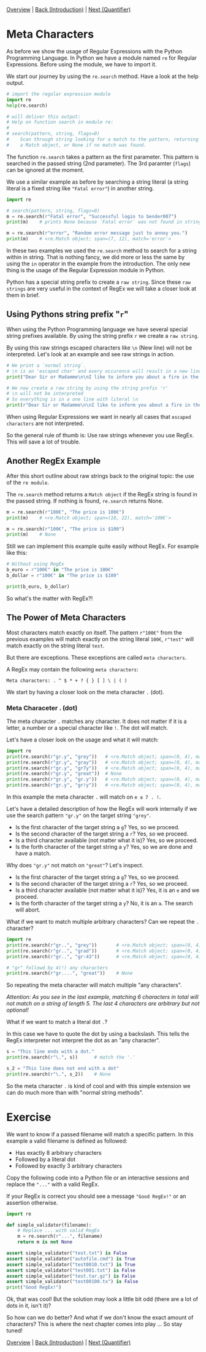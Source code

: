 [Overview](./overview.md) | [Back (Introduction)](./introduction.md) | [Next (Quantifier)](./quantifier.md)

# Meta Characters

As before we show the usage of Regular Expressions with the Python Programming Language. In Python we have a module named `re` for Regular Expressions. Before using the module, we have to import it.

We start our journey by using the `re.search` method. Have a look at the help output.

``` python
# import the regular expression module
import re
help(re.search)

# will deliver this output:
# Help on function search in module re:
#
# search(pattern, string, flags=0)
#    Scan through string looking for a match to the pattern, returning
#    a Match object, or None if no match was found.
```

The function `re.search` takes a pattern as the first parameter. This pattern is searched in the passed string (2nd parameter). The 3rd paramter (`flags`) can be ignored at the moment.

We use a similar example as before by searching a string literal (a string literal is a fixed string like `"Fatal error"`) in another string.

```python
import re

# search(pattern, string, flags=0)
m = re.search(r"Fatal error", "Successful login to bender007")
print(m)    # prints None because `Fatal error` was not found in string

m = re.search(r"error", "Random error message just to annoy you.")
print(m)    # <re.Match object; span=(7, 12), match='error'>
```

In these two examples we used the `re.search` method to search for a string within in string. That is nothing fancy, we did more or less the same by using the `in` operator in the example from the introduction. The only new thing is the usage of the Regular Expression module in Python.

Python has a special string prefix to create a `raw string`. Since these `raw strings` are very useful in the context of RegEx we will take a closer look at them in brief.

## Using Pythons string prefix "`r`"
When using the Python Programming language we have several special string prefixes available. By using the string prefix `r` we create a `raw string`.

By using this raw strings escaped characters like `\n` (New line) will not be interpreted. Let's look at an example and see raw strings in action.

```python
# We print a `normal string`.
# \n is an 'escaped char' and every occurence will result in a new line
print("Dear Sir or Madamme\n\nI like to inform you about a fire in the basement!\n")

# We now create a raw string by using the string prefix 'r'
# \n will not be interpreted
# So everything is in a one line with literal \n
print(r"Dear Sir or Madamme\n\nI like to inform you about a fire in the basement!")
```

When using Regular Expressions we want in nearly all cases that `escaped characters` are not interpreted.

So the general rule of thumb is: Use raw strings whenever you use RegEx. This will save a lot of trouble.

## Another RegEx Example

After this short outline about raw strings back to the original topic: the use of the `re module`.

The `re.search` method returns a `Match object` if the RegEx string is found in the passed string. If nothing is found, `re.search` returns None.

```python
m = re.search(r"100€", "The price is 100€")
print(m)    # <re.Match object; span=(18, 22), match='100€'>

m = re.search(r"100€", "The price is $100")
print(m)    # None
```

Still we can implement this example quite easily without RegEx. For example like this:

```python
# Without using RegEx
b_euro = r"100€" in "The price is 100€"
b_dollar = r"100€" in "The price is $100"

print(b_euro, b_dollar)
```

So what's the matter with RegEx?!

## The Power of Meta Characters
Most characters match exactly on itself. The pattern `r"100€"` from the previous examples will match exactly on the string literal `100€`, `r"test"` will match exactly on the string literal `test`.

But there are exceptions. These exceptions are called `meta characters`.

A RegEx may contain the following `meta characters`:

`Meta characters: . ^ $ * + ? { } [ ] \ | ( )`

We start by having a closer look on the meta character `.` (dot).

### Meta Characeter . (dot)
The meta character `.` matches any character. It does not matter if it is a letter, a number or a special character like `!`. The dot will match.

Let's have a closer look on the usage and what it will match:

```python
import re
print(re.search(r"gr.y", "grey"))   # <re.Match object; span=(0, 4), match='grey'>
print(re.search(r"gr.y", "gray"))   # <re.Match object; span=(0, 4), match='gray'>
print(re.search(r"gr.y", "gr7y"))   # <re.Match object; span=(0, 4), match='gr7y'>
print(re.search(r"gr.y", "great"))  # None
print(re.search(r"gr.y", "gr.y"))   # <re.Match object; span=(0, 4), match='gr.y'>
print(re.search(r"gr.y", "gr!y"))   # <re.Match object; span=(0, 4), match='gr!y'>
```

In this example the meta character `.` will match on `e a 7 . !`.

Let's have a detailed description of how the RegEx will work internally if we use the search pattern `"gr.y"` on the target string `"grey"`.

- Is the first character of the target string a `g`? Yes, so we proceed.
- Is the second character of the target string a `r`? Yes, so we proceed.
- Is a third character available (not matter what it is)? Yes, so we proceed.
- Is the forth character of the target string a `y`? Yes, so we are done and have a match.

Why does `"gr.y"` not match on `"great"`? Let's inspect.

- Is the first character of the target string a `g`? Yes, so we proceed.
- Is the second character of the target string a `r`? Yes, so we proceed.
- Is a third character available (not matter what it is)? Yes, it is an `e` and we proceed.
- Is the forth character of the target string a `y`? No, it is an `a`. The search will abort.

What if we want to match multiple arbitrary characters? Can we repeat the `.` character?

```python
import re
print(re.search(r"gr..", "grey"))       # <re.Match object; span=(0, 4), match='grey'>
print(re.search(r"gr..", "grad"))       # <re.Match object; span=(0, 4), match='grad'>
print(re.search(r"gr..", "gr:43"))      # <re.Match object; span=(0, 4), match='gr:4'>

# "gr" followd by 4(!) any characters
print(re.search(r"gr....", "great"))    # None
```
So repeating the meta character will match multiple "any characters".

*Attention: As you see in the last example, matching 6 characters in total will not match on a string of length 5. The last 4 characters are arbitrary but not optional!*

What if we want to match a literal dot `.`?

In this case we have to quote the dot by using a backslash. This tells the RegEx interpreter not interpret the dot as an "any character".

```python
s = "This line ends with a dot."
print(re.search(r"\.", s))      # match the '.'

s_2 = "This line does not end with a dot"
print(re.search(r"\.", s_2))    # None
```

So the meta character `.` is kind of cool and with this simple extension we can do much more than with "normal string methods".

# Exercise

We want to know if a passed filename will match a specific pattern. In this example a valid filename is defined as followed:

- Has exactly 8 arbitrary characters
- Followed by a literal dot
- Followed by exactly 3 arbitrary characters

Copy the following code into a Python file or an interactive sessions and replace the `"..."` with a valid RegEx.

If your RegEx is correct you should see a message `"Good RegEx!"` or an assertion otherwise.

```python
import re

def simple_validator(filename):
    # Replace ... with valid RegEx
    m = re.search(r"...", filename)
    return m is not None

assert simple_validator("test.txt") is False
assert simple_validator("autofile.cmd") is True
assert simple_validator("test0010.txt") is True
assert simple_validator("test001.txt") is False
assert simple_validator("test.tar.gz") is False
assert simple_validator("test00100.tx") is False
print("Good RegEx!")
```

Ok, that was cool! But the solution may look a little bit odd (there are a lot of dots in it, isn't it)?

So how can we do better? And what if we don't know the exact amount of characters? This is where the next chapter comes into play ... So stay tuned!

[Overview](./overview.md) | [Back (Introduction)](./introduction.md) | [Next (Quantifier)](./quantifier.md)
